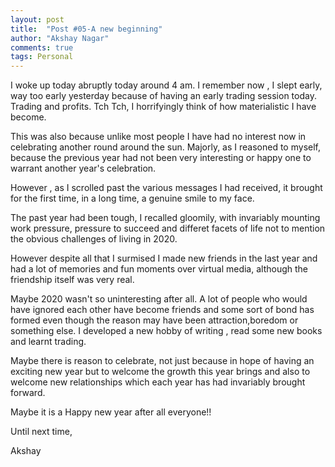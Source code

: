 ```yaml
---
layout: post
title:  "Post #05-A new beginning"
author: "Akshay Nagar"
comments: true
tags: Personal
---
```


I woke up today abruptly today around 4 am. I remember now , I slept  early, way too early yesterday because of having an early trading session today.
Trading and profits. Tch Tch, I horrifyingly think of how materialistic I have become.

This was also because unlike most people I have had no interest now in celebrating another round around the sun. Majorly, as I reasoned to myself, because the previous 
year had not been very interesting or happy one to warrant another year's celebration.

However , as I scrolled past the various messages I had received, it brought for the first time, in a long time, a genuine smile to my face. 

The past year had been tough, I recalled gloomily, with invariably mounting work pressure, pressure to succeed and differet facets of life not to mention the obvious challenges of living in 2020. 

However despite all that I surmised I made new friends in the last year and had a lot of memories and fun moments over virtual media, although the friendship itself was very real. 

Maybe 2020 wasn't so uninteresting after all.
A lot of people who would have ignored each other have become friends and some sort of bond has formed even though the reason may have been attraction,boredom or something else.
I developed a new hobby of writing , read some new books and learnt trading.

Maybe there is reason to celebrate, not just because in hope of having an exciting new year but to welcome the growth this year brings and also to welcome new relationships which each year has had invariably brought forward.

Maybe it is a Happy new year after all everyone!!

Until next time,

Akshay

